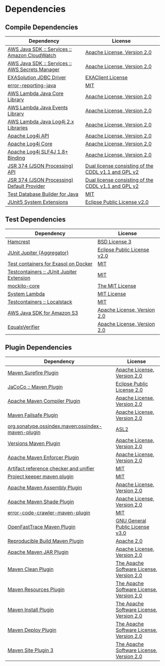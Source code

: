 <!-- @formatter:off -->
# Dependencies

## Compile Dependencies

| Dependency                                           | License                                                   |
| ---------------------------------------------------- | --------------------------------------------------------- |
| [AWS Java SDK :: Services :: Amazon CloudWatch][0]   | [Apache License, Version 2.0][1]                          |
| [AWS Java SDK :: Services :: AWS Secrets Manager][0] | [Apache License, Version 2.0][1]                          |
| [EXASolution JDBC Driver][4]                         | [EXAClient License][5]                                    |
| [error-reporting-java][6]                            | [MIT][7]                                                  |
| [AWS Lambda Java Core Library][8]                    | [Apache License, Version 2.0][1]                          |
| [AWS Lambda Java Events Library][8]                  | [Apache License, Version 2.0][1]                          |
| [AWS Lambda Java Log4j 2.x Libraries][8]             | [Apache License, Version 2.0][1]                          |
| [Apache Log4j API][14]                               | [Apache License, Version 2.0][15]                         |
| [Apache Log4j Core][16]                              | [Apache License, Version 2.0][15]                         |
| [Apache Log4j SLF4J 1.8+ Binding][18]                | [Apache License, Version 2.0][15]                         |
| [JSR 374 (JSON Processing) API][20]                  | [Dual license consisting of the CDDL v1.1 and GPL v2][21] |
| [JSR 374 (JSON Processing) Default Provider][20]     | [Dual license consisting of the CDDL v1.1 and GPL v2][21] |
| [Test Database Builder for Java][24]                 | [MIT][7]                                                  |
| [JUnit5 System Extensions][26]                       | [Eclipse Public License v2.0][27]                         |

## Test Dependencies

| Dependency                                      | License                           |
| ----------------------------------------------- | --------------------------------- |
| [Hamcrest][28]                                  | [BSD License 3][29]               |
| [JUnit Jupiter (Aggregator)][30]                | [Eclipse Public License v2.0][31] |
| [Test containers for Exasol on Docker][32]      | [MIT][7]                          |
| [Testcontainers :: JUnit Jupiter Extension][34] | [MIT][35]                         |
| [mockito-core][36]                              | [The MIT License][37]             |
| [System Lambda][38]                             | [MIT License][35]                 |
| [Testcontainers :: Localstack][34]              | [MIT][35]                         |
| [AWS Java SDK for Amazon S3][0]                 | [Apache License, Version 2.0][1]  |
| [EqualsVerifier][44]                            | [Apache License, Version 2.0][45] |

## Plugin Dependencies

| Dependency                                              | License                                        |
| ------------------------------------------------------- | ---------------------------------------------- |
| [Maven Surefire Plugin][46]                             | [Apache License, Version 2.0][15]              |
| [JaCoCo :: Maven Plugin][48]                            | [Eclipse Public License 2.0][49]               |
| [Apache Maven Compiler Plugin][50]                      | [Apache License, Version 2.0][15]              |
| [Maven Failsafe Plugin][52]                             | [Apache License, Version 2.0][15]              |
| [org.sonatype.ossindex.maven:ossindex-maven-plugin][54] | [ASL2][45]                                     |
| [Versions Maven Plugin][56]                             | [Apache License, Version 2.0][15]              |
| [Apache Maven Enforcer Plugin][58]                      | [Apache License, Version 2.0][15]              |
| [Artifact reference checker and unifier][60]            | [MIT][7]                                       |
| [Project keeper maven plugin][62]                       | [MIT][7]                                       |
| [Apache Maven Assembly Plugin][64]                      | [Apache License, Version 2.0][15]              |
| [Apache Maven Shade Plugin][66]                         | [Apache License, Version 2.0][15]              |
| [error-code-crawler-maven-plugin][68]                   | [MIT][7]                                       |
| [OpenFastTrace Maven Plugin][70]                        | [GNU General Public License v3.0][71]          |
| [Reproducible Build Maven Plugin][72]                   | [Apache 2.0][45]                               |
| [Apache Maven JAR Plugin][74]                           | [Apache License, Version 2.0][15]              |
| [Maven Clean Plugin][76]                                | [The Apache Software License, Version 2.0][45] |
| [Maven Resources Plugin][78]                            | [The Apache Software License, Version 2.0][45] |
| [Maven Install Plugin][80]                              | [The Apache Software License, Version 2.0][45] |
| [Maven Deploy Plugin][82]                               | [The Apache Software License, Version 2.0][45] |
| [Maven Site Plugin 3][84]                               | [The Apache Software License, Version 2.0][45] |

[62]: https://github.com/exasol/project-keeper-maven-plugin
[6]: https://github.com/exasol/error-reporting-java
[27]: http://www.eclipse.org/legal/epl-v20.html
[20]: https://javaee.github.io/jsonp
[45]: http://www.apache.org/licenses/LICENSE-2.0.txt
[46]: https://maven.apache.org/surefire/maven-surefire-plugin/
[5]: https://www.exasol.com/support/secure/attachment/155343/EXASOL_SDK-7.0.11.tar.gz
[76]: http://maven.apache.org/plugins/maven-clean-plugin/
[0]: https://aws.amazon.com/sdkforjava
[7]: https://opensource.org/licenses/MIT
[36]: https://github.com/mockito/mockito
[56]: http://www.mojohaus.org/versions-maven-plugin/
[66]: https://maven.apache.org/plugins/maven-shade-plugin/
[29]: http://opensource.org/licenses/BSD-3-Clause
[50]: https://maven.apache.org/plugins/maven-compiler-plugin/
[21]: https://oss.oracle.com/licenses/CDDL+GPL-1.1
[38]: https://github.com/stefanbirkner/system-lambda/
[70]: https://github.com/itsallcode/openfasttrace-maven-plugin
[49]: https://www.eclipse.org/legal/epl-2.0/
[18]: https://logging.apache.org/log4j/2.x/log4j-slf4j18-impl/
[48]: https://www.jacoco.org/jacoco/trunk/doc/maven.html
[1]: https://aws.amazon.com/apache2.0
[37]: https://github.com/mockito/mockito/blob/main/LICENSE
[72]: http://zlika.github.io/reproducible-build-maven-plugin
[16]: https://logging.apache.org/log4j/2.x/log4j-core/
[30]: https://junit.org/junit5/
[28]: http://hamcrest.org/JavaHamcrest/
[78]: http://maven.apache.org/plugins/maven-resources-plugin/
[60]: https://github.com/exasol/artifact-reference-checker-maven-plugin
[74]: https://maven.apache.org/plugins/maven-jar-plugin/
[14]: https://logging.apache.org/log4j/2.x/log4j-api/
[52]: https://maven.apache.org/surefire/maven-failsafe-plugin/
[24]: https://github.com/exasol/test-db-builder-java
[35]: http://opensource.org/licenses/MIT
[32]: https://github.com/exasol/exasol-testcontainers
[71]: https://www.gnu.org/licenses/gpl-3.0.html
[15]: https://www.apache.org/licenses/LICENSE-2.0.txt
[58]: https://maven.apache.org/enforcer/maven-enforcer-plugin/
[4]: http://www.exasol.com
[31]: https://www.eclipse.org/legal/epl-v20.html
[80]: http://maven.apache.org/plugins/maven-install-plugin/
[54]: https://sonatype.github.io/ossindex-maven/maven-plugin/
[8]: https://aws.amazon.com/lambda/
[34]: https://testcontainers.org
[26]: https://github.com/itsallcode/junit5-system-extensions
[44]: http://www.jqno.nl/equalsverifier
[82]: http://maven.apache.org/plugins/maven-deploy-plugin/
[84]: http://maven.apache.org/plugins/maven-site-plugin/
[68]: https://github.com/exasol/error-code-crawler-maven-plugin
[64]: https://maven.apache.org/plugins/maven-assembly-plugin/
